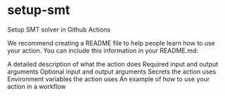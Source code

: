 # setup-smt
Setup SMT solver in Github Actions

We recommend creating a README file to help people learn how to use your action. You can include this information in your README.md:

A detailed description of what the action does
Required input and output arguments
Optional input and output arguments
Secrets the action uses
Environment variables the action uses
An example of how to use your action in a workflow

